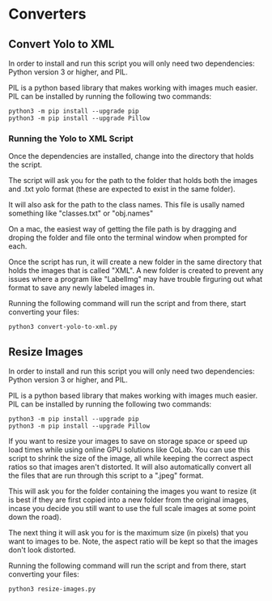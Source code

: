 # Converters

## Convert Yolo to XML
In order to install and run this script you will only need two dependencies: Python version 3 or higher, and PIL.

PIL is a python based library that makes working with images much easier. PIL can be installed by running the following two commands:
```
python3 -m pip install --upgrade pip
python3 -m pip install --upgrade Pillow
```

### Running the Yolo to XML Script
Once the dependencies are installed, change into the directory that holds the script.

The script will ask you for the path to the folder that holds both the images and .txt yolo format (these are expected to exist in the same folder).

It will also ask for the path to the class names. This file is usally named something like "classes.txt" or "obj.names"

On a mac, the easiest way of getting the file path is by dragging and droping the folder and file onto the terminal window when prompted for each.

Once the script has run, it will create a new folder in the same directory that holds the images that is called "XML". A new folder is created to prevent any issues where a program like "LabelImg" may have trouble firguring out what format to save any newly labeled images in.

Running the following command will run the script and from there, start converting your files:
```
python3 convert-yolo-to-xml.py
```


## Resize Images
In order to install and run this script you will only need two dependencies: Python version 3 or higher, and PIL.

PIL is a python based library that makes working with images much easier. PIL can be installed by running the following two commands:
```
python3 -m pip install --upgrade pip
python3 -m pip install --upgrade Pillow
```

If you want to resize your images to save on storage space or speed up load times while using online GPU solutions like CoLab. You can use this script to shrink the size of the image, all while keeping the correct aspect ratios so that images aren't distorted. It will also automatically convert all the files that are run through this script to a ".jpeg" format.

This will ask you for the folder containing the images you want to resize (it is best if they are first copied into a new folder from the original images, incase you decide you still want to use the full scale images at some point down the road).

The next thing it will ask you for is the maximum size (in pixels) that you want to images to be. Note, the aspect ratio will be kept so that the images don't look distorted.

Running the following command will run the script and from there, start converting your files:
```
python3 resize-images.py
```
